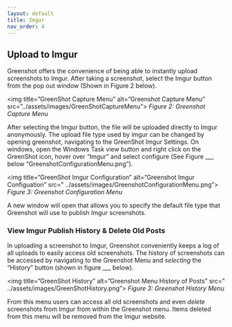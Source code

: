 ```yaml
---
layout: default
title: Imgur
nav_order: 4
---
```


## Upload to Imgur

Greenshot offers the convenience of being able to instantly upload screenshots to Imgur. After taking a screenshot, select the Imgur button from the pop out window (Shown in Figure 2 below).

<img title=”GreenShot Capture Menu” alt=”Greenshot Capture Menu” src=”../assets/images/GreenShotCaptureMenu”>
_Figure 2: Greenshot Capture Menu_

After selecting the Imgur button, the file will be uploaded directly to Imgur anonymously. The upload file type used by imgur can be changed by opening greenshot, navigating to the GreenShot Imgur Settings. On windows, open the Windows Task view button and right click on the GreenShot icon, hover over “Imgur” and select configure (See Figure ___ below “GreenshotConfigurationMenu.png”).

<img title=”GreenShot Imgur Configuration” alt=”Greenshot Imgur Configuation” src=”
../assets/images/GreenshotConfigurationMenu.png”>
_Figure 3: Greenshot Configuration Menu_

A new window will open that allows you to specify the default file type that Greenshot will use to publish Imgur screenshots.

### View Imgur Publish History & Delete Old Posts
In uploading a screenshot to Imgur, Greenshot conveniently keeps a log of all uploads to easily access old screenshots. The history of screenshots can be accessed by navigating to the Greenshot Menu and _selecting_ the “History” button (shown in figure ___ below).

<img title=”GreenShot History” alt=”Greenshot Menu History of Posts” src=”
../assets/images/GreenShotHistory.png”>
_Figure 3: Greenshot History Menu_

From this menu users can access all old screenshots and even _delete_ screenshots from Imgur from within the Greenshot menu. Items deleted from this menu will be removed from the Imgur website.
